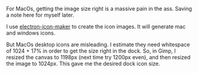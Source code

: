 For MacOs, getting the image size right is a massive pain in the ass.
Saving a note here for myself later.

I use [electron-icon-maker]([electron-icon-maker](https://www.npmjs.com/package/electron-icon-maker)) to create the icon images. It will generate mac and windows icons.

But MacOs desktop icons are misleading. I estimate they need whitespace of 1024 + 17% in order to get the size right in the dock. So, in Gimp, I resized the canvas to 1198px (next time try 1200px even), and then resized the image to 1024px. This gave me the desired dock icon size. 